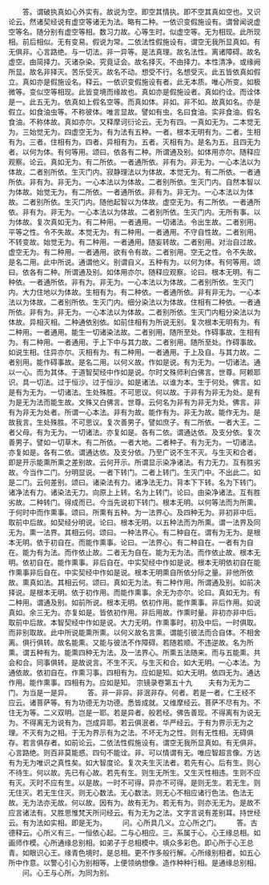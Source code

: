 <!-- { "loadSidebar": true } -->
　　答。谓破执真如心外实有。故说为空。即空其情执。即不空其真如空也。又识论云。然诸契经说有虚空等诸无为法。略有二种。一依识变假施设有。谓曾闻说虚空等名。随分别有虚空等相。数习力故。心等生时。似虚空等。无为相现。此所现相。前后相似。无有变易。假说为常。二依法性假施设有。谓空无我所显真如。有无俱非。心言路绝。与一切法。非一异等。是法真理。故名法性。离诸障碍。故名虚空。由简择力。灭诸杂染。究竟证会。故名择灭。不由择力。本性清净。或缘阙所显。故名非择灭。苦乐受灭。故名不动。想受不行。名想受灭。此五皆依真如假立。真如亦是假施设名。释云。一依识变假施设有者。此无本质。唯心所变。如极微等。变似空等相现。此皆变境而缘故也。真如亦是假施设者。真如约诠。而诠体是一。此五无为。依真如上假名空等。而真如体。非如。非不如。故真如名。亦是假立。如食油虫等。不称彼体。唯言显故。譬如有虫。名曰食油。实非食油。假名食油。不称体故。真如亦尔。又释摩诃衍论云。无为有四。一真如无为。二本觉无为。三始觉无为。四虚空无为。有为法有五种。一者。根本无明有为。二者。生相有为。三者。住相有为。四者。异相有为。五者。灭相有为。是名为五。且四无为者。以何为体。有何等用。颂曰。依各有二种。所谓通及别。如体用亦尔。随释应观察。论云。真如无为。有二所依。一者通所依。非有为。非无为。一心本法以为体故。二者别所依。生灭门内。寂静理法以为体故。本觉无为。有二所依。一者通所依。非有为。非无为。一心本法以为体故。二者别所依。生灭门内。自然本智以为体故。始觉无为。有二所依。一者通所依。非有为。非无为。一心本法以为体故。二者别所依。生灭门内。随他起智以为体故。虚空无为。有二所依。一者通所依。非有为。非无为。一心本法以为体故。二者别所依。生灭门内。无所有事。以为体故。复次真如无为。有二种用。一者通用。一切诸法。令出生故。二者别用。平等之性。令不失故。本觉无为。有二种用。一者通用。不守自性故。二者别用。不转变故。始觉无为。有二种用。一者通用。随妄转故。二者别用。对治自过故。虚空无为。有二种用。一者通用。欲有令有故。二者别用。空无之性。令不失故。是名二用。此中所说。通谓他义。别谓自义。五种有为。以何为体。有何等用。颂曰。依各有二种。所谓通及别。如体用亦尔。随释应观察。论曰。根本无明。有二种依。一者通所依。非有为。非无为。一心本法以为体故。二者别所依。生灭门内。大力住地以为体故。生相有为。有二种依。一者通所依。非有非无为。一心本法以为体故。二者别所依。生灭门内。细分染法以为体故。住相有二种依。一者通所依。非有为。非无为。一心本法以为体故。二者别所依。生灭门内粗分染法以为体故。异相灭相。二种通依别依。如前住相有为所说无别。复次根本无明有为。有二种用。一者通用。能生一切诸染法故。二者别用。随所至处。作碍事故。生相有为。有二种用。一者通用。于上下中与其力故。二者别用。随所至处。作碍事故。如说生相。住异亦尔。灭相有为。有二种用。一者通用。于上及自。与其力故。二者别用。能作碍事故。是名二用。以何义故。作如是说。有为无为。一切诸法。通以一心。而为其体。于道智契经中作如是说。尔时文殊师利白佛言。世尊。阿赖耶识。具一切法。过于恒沙。过于恒沙。如是诸法。以谁为本。生于何处。佛言。如是有为无为。一切诸法。生处殊胜。不可思议。何以故。于非有为非无为处。是有为是无为法而能生故。文殊又白佛言。世尊。云何名为非有为非无为处。佛言。非有为非无为处者。所谓一心本法。非有为故。能作有为。非无为故。能作无为。是故我言。生处殊胜。不可思议。复次善男子。譬如庶子。有二所依。一者大王。二者父母。有为无为。一切诸法。亦复如是。各有二依。谓通达依。及支分依。复次善男子。譬如一切草木。有二所依。一者大地。二者种子。有为无为。一切诸法。亦复如是。各有二依。谓通达依。及支分依。乃至广说不生不灭。与生灭和合者。即是开示能熏所熏之差别故。云何开示。所谓显示染净诸法。有力无力。互有胜劣故。今当作二门。分明显说。一者下转门。二者上转门。生灭门中。不出此二。如是二门。云何差别。颂曰。诸染法有力。诸净法无力。背本下下转。名为下转门。诸净法有力。诸染法无力。向原上上转。名为上转门。论曰。由染净诸法。互有胜劣故。二种转门。得成而已。今当先说初下转门。根本无明。以何等法而为所熏。于何时中而作熏事。颂曰。所熏有五种。为一法界心。及四种无为。非初非中后。取前中后故。如契经分明说。论曰。根本无明。以五种法而为所熏。谓一法界及同无为。熏一法界。其相云何。颂曰。一种法界心。有二种自在。谓有为无为。是根本无明。依于初自在。而能作熏事。论曰。一法界心。有二种自在。一者有为自在。能为有为法。而作依止故。二者无为自在。能为无为法。而作依止故。根本无明。依初自在。能作熏事。非后自在。中实契经中作如是说。根本无明依初自在能作熏事非后自在。中实契经中作如是说。根本无明熏自所依分际之量。非他所依故。熏真如法。其相云何。颂曰。真如无为法。有二种作用。所谓通及别。如前决择说。是根本无明。依于初作用。而能作熏事。余无为亦尔。论曰。真如无为。有二种用。谓通及别。如前所说。根本无明。依初作用。能作熏事。非后作用。如说真如。余三无为。亦复如是。皆依初作用。非后用故。作熏时量。非初亦非中后。取前中后故。本智契经中作如是说。大力无明。作熏事时。初及中后。一时俱取。而非别取故。此中所说能熏所熏。以何义故名言熏。谓能引彼法而合自体。不相舍离。俱行俱转。故名能熏。又能与彼法不作障碍。若随若顺。不违逆故。名为所熏。谓五种有为。能熏四种无为法。及一法界心。所熏五法随来。而与五能熏。共会和合。同事俱转。是故说言。不生不灭。与生灭和合。如大无明。一心本法。为通依故。依初自在。作熏习事。四相有为。应如是知。如大无明。依四无为。通达作用。能作熏事。四相有为。应如是知。
宗镜录卷第五十九
　　夫有为无为二门。为当是一是异。
　　答。非一非异。非泯非存。何者。若是一者。仁王经不应云。诸菩萨等。有为功德无为功德。悉皆成就。又维摩经云。菩萨不尽有为。不住无为等。二义双明。岂是一耶。若是异者。般若经。佛告善现。不得离有为说无为。不得离无为说有为。岂成异耶。若云俱泯者。华严经云。于有为界示无为之理。不灭有为之相。于无为界示有为之法。不坏无为之性。则有无性相。无碍俱存。若言俱存者。如前论云。二依法性假施设有。谓空无我所显真如。有无俱非。心言路绝。则百非莫能惑。四句不能诠。非。可以情谓有无。唯应智超言像。方达有为无为唯识之真性矣。如大智度论。复次夫生灭法者。若先有心。后有生。则心不待生。何以故。先已有心故。若先有生。则生无所生。又生灭性相违。生则不应有灭。灭时不应有生。以是故。一时不可得。异亦不可得。是则无生。若无生。则无住灭。若无生住灭。则无心数法。无心数法。则无心不相应诸行色法。色法无故。无为法亦无故。何以故。因有为。故有无为。若无有为。则亦无无为。是故不应言诸法有。又胜思惟梵天所问经云。有为无为之法。文字言说有差别耳。持世经云。有为法如实相。即是无为。
　　问。心所具几义。立心所之门。
　　答。古德释云。心所义有三。一恒依心起。二与心相应。三。系属于心。心王缘总相。如画师作模。心所通缘总别相。如弟子于总相模中。填众多彩色。即心所于心王总青。如眼识心王。缘青色境时。是总相。更不作多般行解。心所缘别相者。如五心所中作意。以警心引心为别相等。上便领纳想像。造作种种行相。是通缘总别相。
　　问。心王与心所。为同为别。
